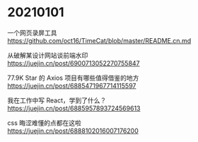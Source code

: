 # 20210101

一个网页录屏工具  
https://github.com/oct16/TimeCat/blob/master/README.cn.md

从破解某设计网站谈前端水印  
https://juejin.cn/post/6900713052270755847

77.9K Star 的 Axios 项目有哪些值得借鉴的地方  
https://juejin.cn/post/6885471967714115597

我在工作中写 React，学到了什么？  
https://juejin.cn/post/6885957893724569613

css 晦涩难懂的点都在这啦  
https://juejin.cn/post/6888102016007176200
